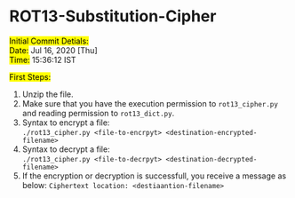 # ROT13-Substitution-Cipher

<mark>Initial Commit Detials:</mark>\
  <mark>Date:</mark> Jul 16, 2020 [Thu]\
  <mark>Time:</mark> 15:36:12 IST
  
<mark>First Steps:</mark>
   1. Unzip the file.
   2. Make sure that you have the execution permission to `rot13_cipher.py`
      and reading permission to `rot13_dict.py`.
   3. Syntax to encrypt a file:\
      `./rot13_cipher.py <file-to-encrpyt> <destination-encrypted-filename>`
   4. Syntax to decrypt a file:\
      `./rot13_cipher.py <file-to-decrpyt> <destination-decrypted-filename>`
   5. If the encryption or decryption is successfull, you receive a message as below:
      `Ciphertext location: <destiaantion-filename>`
